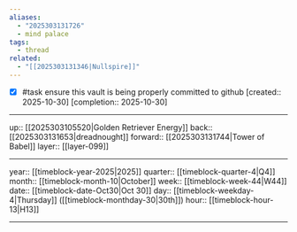```yaml
---
aliases:
  - "2025303131726"
  - mind palace
tags:
  - thread
related:
  - "[[2025303131346|Nullspire]]"
---
```


- [x] #task ensure this vault is being properly committed to github  [created:: 2025-10-30]  [completion:: 2025-10-30]

***

up:: [[2025303105520|Golden Retriever Energy]]
back:: [[2025303131653|dreadnought]]
forward:: [[2025303131744|Tower of Babel]]
layer:: [[layer-099]]

***

year:: [[timeblock-year-2025|2025]]
quarter:: [[timeblock-quarter-4|Q4]]
month:: [[timeblock-month-10|October]]
week:: [[timeblock-week-44|W44]]
date:: [[timeblock-date-Oct30|Oct 30]]
day:: [[timeblock-weekday-4|Thursday]] ([[timeblock-monthday-30|30th]])
hour:: [[timeblock-hour-13|H13]]

***
